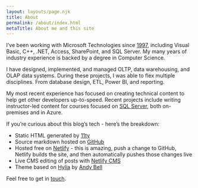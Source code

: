 ```yaml
---
layout: layouts/page.njk
title: About
permalink: /about/index.html
metaTitle: About me and this site
---
```

I’ve been working with Microsoft Technologies since [1997](https://www.youtube.com/watch?v=SSbBvKaM6sk "Woo Hoo"), including Visual Basic, C++, .NET, Access, SharePoint, and SQL Server. My many years of industry experience is backed by a degree in Computer Science.

I have designed, implemented, and managed OLTP, data warehousing, and OLAP data systems. During these projects, I was able to flex multiple disciplines. From database design, ETL, Power BI, and reporting.

My most recent experience has focused on creating technical content to help get other developers up-to-speed. Recent projects include writing instructor-led content for courses focused on [SQL Server](https://www.microsoft.com/en-us/learning/sql-training.aspx "I contributed to some courses"), both on-premises and in Azure.

If you’re curious about this blog’s tech - here’s the breakdown:

* Static HTML generated by [11ty](https://www.11ty.dev)
* Source markdown hosted on [GitHub](https://github.com/PhilStollery/philstollery.github.io)
* Hosted free on [Netlify](https://www.netlify.com/pricing/) - this is amazing, push a change to GitHub, Netlify builds the site, and then automatically pushes those changes live
* Live CMS editing of posts with [Netlify CMS](https://www.netlifycms.org/)
* Theme based on [Hylia](https://hylia.website) by [Andy Bell](https://hankchizljaw.com)

Feel free to get in [touch](mailto:phil+fromblog@stollerys.co.uk "spam be gone").